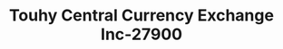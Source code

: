 ---
f_zip-code: 60714
f_state-code: IL
title: Touhy Central Currency Exchange Inc-27900
f_phone: 847-588-2400
f_city-only: Niles
f_address: 5706 West Touhy Avenue Niles
f_location-unique-id: '27900'
slug: touhy-central-currency-exchange-inc-27900
updated-on: '2024-05-30T13:46:58.046Z'
created-on: '2024-05-30T13:36:59.803Z'
published-on: '2024-05-30T13:54:32.469Z'
f_city-state: cms/city/niles-il.md
f_company: cms/company/touhy-central-currency-exchange-inc.md
f_state: cms/state/illinois.md
layout: '[payday-loan].html'
tags: payday-loan
---